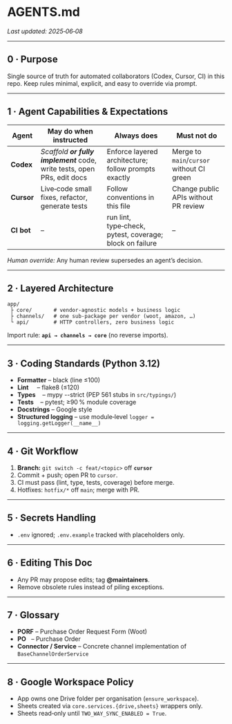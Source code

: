 # AGENTS.md

*Last updated: 2025‑06‑08*

---

## 0 · Purpose

Single source of truth for automated collaborators (Codex, Cursor, CI) in this repo.  Keep rules minimal, explicit, and easy to override via prompt.

---

## 1 · Agent Capabilities & Expectations

| Agent      | May do when instructed                                                   | Always does                                              | Must not do                               |
| ---------- | ------------------------------------------------------------------------ | -------------------------------------------------------- | ----------------------------------------- |
| **Codex**  | *Scaffold **or fully implement*** code, write tests, open PRs, edit docs | Enforce layered architecture; follow prompts exactly     | Merge to `main`/`cursor` without CI green |
| **Cursor** | Live‑code small fixes, refactor, generate tests                          | Follow conventions in this file                          | Change public APIs without PR review      |
| **CI bot** | –                                                                        | run lint, type‑check, pytest, coverage; block on failure | –                                         |

*Human override:* Any human review supersedes an agent’s decision.

---

## 2 · Layered Architecture

```
app/
 ├ core/       # vendor‑agnostic models + business logic
 ├ channels/   # one sub‑package per vendor (woot, amazon, …)
 └ api/        # HTTP controllers, zero business logic
```

Import rule: **`api → channels → core`** (no reverse imports).

---

## 3 · Coding Standards (Python 3.12)

* **Formatter** – black (line ≤100)
* **Lint**     – flake8 (≤120)
* **Types**    – mypy --strict (PEP 561 stubs in `src/typings/`)
* **Tests**    – pytest; ≥90 % module coverage
* **Docstrings** – Google style
* **Structured logging** – use module‑level `logger = logging.getLogger(__name__)`

---

## 4 · Git Workflow

1. **Branch:** `git switch -c feat/<topic>` off **`cursor`**
2. Commit + push; open PR to `cursor`.
3. CI must pass (lint, type, tests, coverage) before merge.
4. Hotfixes: `hotfix/*` off `main`; merge with PR.

---

## 5 · Secrets Handling

* `.env` ignored; `.env.example` tracked with placeholders only.

---

## 6 · Editing This Doc

* Any PR may propose edits; tag **@maintainers**.
* Remove obsolete rules instead of piling exceptions.

---

## 7 · Glossary

* **PORF** – Purchase Order Request Form (Woot)
* **PO**   – Purchase Order
* **Connector / Service** – Concrete channel implementation of `BaseChannelOrderService`

---

## 8 · Google Workspace Policy

* App owns one Drive folder per organisation (`ensure_workspace`).
* Sheets created via `core.services.{drive,sheets}` wrappers only.
* Sheets read‑only until `TWO_WAY_SYNC_ENABLED = True`.
